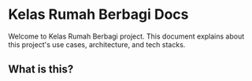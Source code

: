 # Kelas Rumah Berbagi Docs

Welcome to Kelas Rumah Berbagi project. This document explains about this
project's use cases, architecture, and tech stacks.

## What is this?
